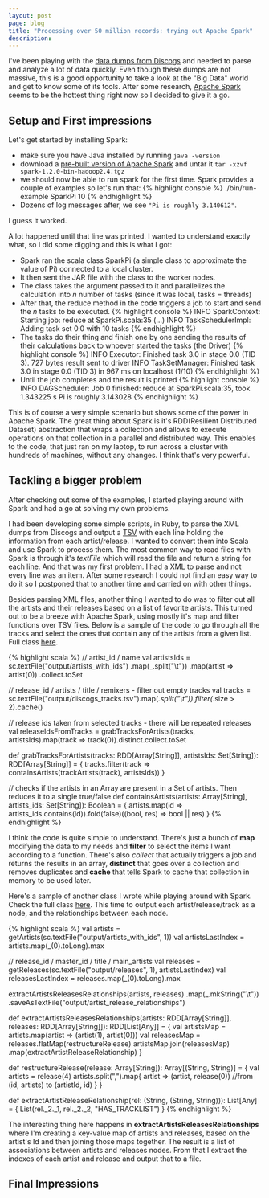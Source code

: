 ```yaml
---
layout: post
page: blog
title: "Processing over 50 million records: trying out Apache Spark"
description:
---
```


I've been playing with the [data dumps from Discogs](http://www.discogs.com/data/) and needed to parse and analyze a lot of data quickly. Even though these dumps are not massive, this is a good opportunity to take a look at the "Big Data" world and get to know some of its tools. After some research, [Apache Spark](https://spark.apache.org/) seems to be the hottest thing right now so I decided to give it a go.

Setup and First impressions
---------------------------
Let's get started by installing Spark:

-  make sure you have Java installed by running `java -version`
-  download a [pre-built version of Apache Spark](https://spark.apache.org/downloads.html) and untar it `tar -xzvf spark-1.2.0-bin-hadoop2.4.tgz`
-  we should now be able to run spark for the first time. Spark provides a couple of examples so let's run that:
{% highlight console %} ./bin/run-example SparkPi 10  {% endhighlight %}
-  Dozens of log messages after, we see `"Pi is roughly 3.140612"`.

I guess it worked.

A lot happened until that line was printed. I wanted to understand exactly what, so I did some digging and this is what I got:

-  Spark ran the scala class SparkPi (a simple class to approximate the value of Pi) connected to a local cluster.
-  It then sent the JAR file with the class to the worker nodes.
-  The class takes the argument passed to it and parallelizes the calculation into *n* number of tasks (since it was local, tasks = threads)
-  After that, the reduce method in the code triggers a job to start and send the *n* tasks to be executed.
{% highlight console %}
INFO SparkContext: Starting job: reduce at SparkPi.scala:35
(...)
INFO TaskSchedulerImpl: Adding task set 0.0 with 10 tasks
{% endhighlight %}
-  The tasks do their thing and finish one by one sending the results of their calculations back to whoever started the tasks (the Driver)
{% highlight console %}
INFO Executor: Finished task 3.0 in stage 0.0 (TID 3). 727 bytes result sent to driver
INFO TaskSetManager: Finished task 3.0 in stage 0.0 (TID 3) in 967 ms on localhost (1/10)
{% endhighlight %}
- Until the job completes and the result is printed
{% highlight console %}
INFO DAGScheduler: Job 0 finished: reduce at SparkPi.scala:35, took 1.343225 s
Pi is roughly 3.143028
{% endhighlight %}

This is of course a very simple scenario but shows some of the power in Apache Spark. The great thing about Spark is it's RDD(Resilient Distributed Dataset) abstraction that wraps a collection and allows to execute operations on that collection in a parallel and distributed way. This enables to the code, that just ran on my laptop, to run across a cluster with hundreds of machines, without any changes. I think that's very powerful.

Tackling a bigger problem
-------------------------
After checking out some of the examples, I started playing around with Spark and had a go at solving my own problems.

I had been developing some simple scripts, in Ruby, to parse the XML dumps from Discogs and output a [TSV](https://en.wikipedia.org/wiki/Tab-separated_values) with each line holding the information from each artist/release. I wanted to convert them into Scala and use Spark to process them. The most common way to read files with Spark is through it's *textFile* which will read the file and return a string for each line. And that was my first problem. I had a XML to parse and not every line was an item. After some research I could not find an easy way to do it so I postponed that to another time and carried on with other things.

Besides parsing XML files, another thing I wanted to do was to filter out all the artists and their releases based on a list of favorite artists. This turned out to be a breeze with Apache Spark, using mostly it's map and filter functions over TSV files. Below is a sample of the code to go through all the tracks and select the ones that contain any of the artists from a given list. Full class [here](https://github.com/alexquintino/discogs-parser/blob/master/scala/src/main/scala/FilterArtistsAndReleases.scala).

{% highlight scala %}
// artist_id / name
val artistsIds = sc.textFile("output/artists_with_ids")
                    .map(_.split("\t"))
                    .map(artist => artist(0))
                    .collect.toSet

// release_id / artists / title / remixers - filter out empty tracks
val tracks = sc.textFile("output/discogs_tracks.tsv").map(_.split("\t")).filter(_.size > 2).cache()

// release ids taken from selected tracks - there will be repeated releases
val releaseIdsFromTracks = grabTracksForArtists(tracks, artistsIds).map(track => track(0)).distinct.collect.toSet


def grabTracksForArtists(tracks: RDD[Array[String]], artistsIds: Set[String]): RDD[Array[String]] = {
  tracks.filter(track => containsArtists(trackArtists(track), artistsIds))
}

// checks if the artists in an Array are present in a Set of artists. Then reduces it to a single true/false
def containsArtists(artists: Array[String], artists_ids: Set[String]): Boolean = {
  artists.map(id => artists_ids.contains(id)).fold(false)((bool, res) => bool || res)
}
{% endhighlight %}

I think the code is quite simple to understand. There's just a bunch of **map** modifying the data to my needs and **filter** to select the items I want according to a function. There's also *collect* that actually triggers a job and returns the results in an array, **distinct** that goes over a collection and removes duplicates and **cache** that tells Spark to cache that collection in memory to be used later.

Here's a sample of another class I wrote while playing around with Spark. Check the full class [here](https://github.com/alexquintino/discogs-parser/blob/master/scala/src/main/scala/OutputNodesAndRelationships.scala). This time to output each artist/release/track as a node, and the relationships between each node.

{% highlight scala %}
val artists = getArtists(sc.textFile("output/artists_with_ids", 1))
val artistsLastIndex = artists.map(_(0).toLong).max

// release_id / master_id / title / main_artists
val releases = getReleases(sc.textFile("output/releases", 1), artistsLastIndex)
val releasesLastIndex = releases.map(_(0).toLong).max

extractArtistsReleasesRelationships(artists, releases)
  .map(_.mkString("\t"))
  .saveAsTextFile("output/artist_release_relationships")

def extractArtistsReleasesRelationships(artists: RDD[Array[String]], releases: RDD[Array[String]]): RDD[List[Any]] = {
  val artistsMap = artists.map(artist => (artist(1), artist(0)))
  val releasesMap =  releases.flatMap(restructureRelease)
  artistsMap.join(releasesMap)
             .map(extractArtistReleaseRelationship)
}

def restructureRelease(release: Array[String]): Array[(String, String)] = {
  val artists = release(4)
  artists.split(",").map{
    artist => (artist, release(0)) //from (id, artists) to (artistId, id)
  }
}

def extractArtistReleaseRelationship(rel: (String, (String, String))): List[Any] = {
  List(rel._2._1, rel._2._2, "HAS_TRACKLIST")
}
{% endhighlight %}

The interesting thing here happens in **extractArtistsReleasesRelationships** where I'm creating a key-value map of artists and releases, based on the artist's Id and then joining those maps together. The result is a list of associations between artists and releases nodes. From that I extract the indexes of each artist and release and output that to a file.


Final Impressions
-----------------
